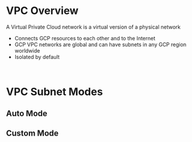 # VPC Overview

A Virtual Private Cloud network is a virtual version of a physical network

* Connects GCP resources to each other and to the Internet
* GCP VPC networks are global and can have subnets in any GCP region worldwide
* Isolated by default

<br>

# VPC Subnet Modes

## Auto Mode

## Custom Mode